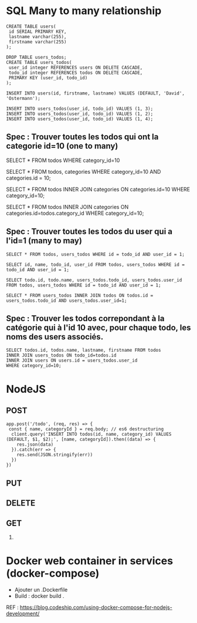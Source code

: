 # SQL Many to many relationship

```
CREATE TABLE users(
 id SERIAL PRIMARY KEY,
 lastname varchar(255),
 firstname varchar(255)
); 
```

``` 
DROP TABLE users_todos;
CREATE TABLE users_todos(
 user_id integer REFERENCES users ON DELETE CASCADE,
 todo_id integer REFERENCES todos ON DELETE CASCADE,
 PRIMARY KEY (user_id, todo_id)
);
``` 

``` 
INSERT INTO users(id, firstname, lastname) VALUES (DEFAULT, 'David', 'Ostermann');
``` 

``` 
INSERT INTO users_todos(user_id, todo_id) VALUES (1, 3);
INSERT INTO users_todos(user_id, todo_id) VALUES (1, 2);
INSERT INTO users_todos(user_id, todo_id) VALUES (1, 4);
``` 

## Spec : Trouver toutes les todos qui ont la categorie id=10 (one to many)

SELECT * FROM todos WHERE category_id=10 

SELECT * FROM todos, categories WHERE category_id=10 AND categories.id = 10;

SELECT * FROM todos INNER JOIN categories ON categories.id=10 WHERE category_id=10;

SELECT * FROM todos INNER JOIN categories ON categories.id=todos.category_id WHERE category_id=10;

## Spec : Trouver toutes les todos du user qui a l'id=1 (many to may)

``` 
SELECT * FROM todos, users_todos WHERE id = todo_id AND user_id = 1;
``` 

``` 
SELECT id, name, todo_id, user_id FROM todos, users_todos WHERE id = todo_id AND user_id = 1;
``` 

``` 
SELECT todo.id, todo.name, users_todos.todo_id, users_todos.user_id FROM todos, users_todos WHERE id = todo_id AND user_id = 1;
``` 

``` 
SELECT * FROM users_todos INNER JOIN todos ON todos.id = users_todos.todo_id AND users_todos.user_id=1;
``` 

## Spec : Trouver les todos correpondant à la catégorie qui à l'id 10 avec, pour chaque todo, les noms des users associés.

``` 
SELECT todos.id, todos.name, lastname, firstname FROM todos 
INNER JOIN users_todos ON todo_id=todos.id 
INNER JOIN users ON users.id = users_todos.user_id
WHERE category_id=10;
``` 

# NodeJS 

## POST

``` 
app.post('/todo', (req, res) => {
 const { name, categoryId } = req.body; // es6 destructuring
  client.query('INSERT INTO todos(id, name, category_id) VALUES (DEFAULT, $1, $2);', [name, categoryId]).then((data) => {
    res.json(data)
  }).catch(err => {
    res.send(JSON.stringify(err))
  })
})
``` 

## PUT
## DELETE

## GET 

1. 

# Docker web container in services (docker-compose)

* Ajouter un .Dockerfile
* Build : docker build .

REF : https://blog.codeship.com/using-docker-compose-for-nodejs-development/
